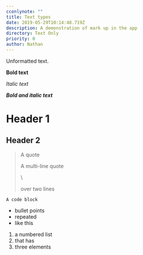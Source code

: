 ```yaml
---
cconlynote: ""
title: Text types
date: 2019-05-29T10:14:48.719Z
description: A demonstration of mark up in the app
directory: Text Only
priority: 0
author: Nathan
---
```

Unformatted text.

**Bold text**

_Italic text_

**_Bold and italic text_**

# Header 1

## Header 2

> A quote
>
> A multi-line quote
>
> \
>
>
> over two lines

```
A code block
```

* bullet points
* repeated
* like this

1. a numbered list
2. that has
3. three elements
